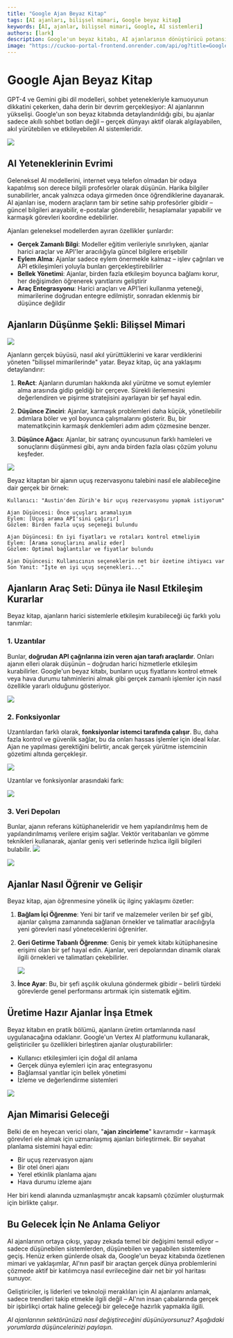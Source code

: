 ```yaml
---
title: "Google Ajan Beyaz Kitap"
tags: [AI ajanları, bilişsel mimari, Google beyaz kitap]
keywords: [AI, ajanlar, bilişsel mimari, Google, AI sistemleri]
authors: [lark]
description: Google'un beyaz kitabı, AI ajanlarının dönüştürücü potansiyelini ortaya koyarak, onların gerçek dünyayı algılama, akıl yürütme ve etkileme yeteneklerini sergiliyor. Bu ajanların, gerçek zamanlı bilgi erişimi, eylem alma yetenekleri ve araç entegrasyonu ile geleneksel AI modellerinden nasıl farklılaştığını keşfedin.
image: "https://cuckoo-portal-frontend.onrender.com/api/og?title=Google%20Ajan%20Beyaz%20Kitap"
---
```


# Google Ajan Beyaz Kitap

GPT-4 ve Gemini gibi dil modelleri, sohbet yetenekleriyle kamuoyunun dikkatini çekerken, daha derin bir devrim gerçekleşiyor: AI ajanlarının yükselişi. Google'un son beyaz kitabında detaylandırıldığı gibi, bu ajanlar sadece akıllı sohbet botları değil – gerçek dünyayı aktif olarak algılayabilen, akıl yürütebilen ve etkileyebilen AI sistemleridir.

![](https://cuckoo-portal-frontend.onrender.com/api/og?title=Google%20Ajan%20Beyaz%20Kitap)

## AI Yeteneklerinin Evrimi

Geleneksel AI modellerini, internet veya telefon olmadan bir odaya kapatılmış son derece bilgili profesörler olarak düşünün. Harika bilgiler sunabilirler, ancak yalnızca odaya girmeden önce öğrendiklerine dayanarak. AI ajanları ise, modern araçların tam bir setine sahip profesörler gibidir – güncel bilgileri arayabilir, e-postalar gönderebilir, hesaplamalar yapabilir ve karmaşık görevleri koordine edebilirler.

Ajanları geleneksel modellerden ayıran özellikler şunlardır:

- **Gerçek Zamanlı Bilgi**: Modeller eğitim verileriyle sınırlıyken, ajanlar harici araçlar ve API'ler aracılığıyla güncel bilgilere erişebilir
- **Eylem Alma**: Ajanlar sadece eylem önermekle kalmaz – işlev çağrıları ve API etkileşimleri yoluyla bunları gerçekleştirebilirler
- **Bellek Yönetimi**: Ajanlar, birden fazla etkileşim boyunca bağlamı korur, her değişimden öğrenerek yanıtlarını geliştirir
- **Araç Entegrasyonu**: Harici araçları ve API'leri kullanma yeteneği, mimarilerine doğrudan entegre edilmiştir, sonradan eklenmiş bir düşünce değildir

## Ajanların Düşünme Şekli: Bilişsel Mimari

![](https://cuckoo-network.b-cdn.net/google-agent-1-arch.webp)

Ajanların gerçek büyüsü, nasıl akıl yürüttüklerini ve karar verdiklerini yöneten "bilişsel mimarilerinde" yatar. Beyaz kitap, üç ana yaklaşımı detaylandırır:

1. **ReAct**: Ajanların durumları hakkında akıl yürütme ve somut eylemler alma arasında gidip geldiği bir çerçeve. Sürekli ilerlemesini değerlendiren ve pişirme stratejisini ayarlayan bir şef hayal edin.

2. **Düşünce Zinciri**: Ajanlar, karmaşık problemleri daha küçük, yönetilebilir adımlara böler ve yol boyunca çalışmalarını gösterir. Bu, bir matematikçinin karmaşık denklemleri adım adım çözmesine benzer.

3. **Düşünce Ağacı**: Ajanlar, bir satranç oyuncusunun farklı hamleleri ve sonuçlarını düşünmesi gibi, aynı anda birden fazla olası çözüm yolunu keşfeder.

![](https://cuckoo-network.b-cdn.net/google-agent-2-reasoning-in-the-orchestration-layer.webp)

Beyaz kitaptan bir ajanın uçuş rezervasyonu talebini nasıl ele alabileceğine dair gerçek bir örnek:

```
Kullanıcı: "Austin'den Zürih'e bir uçuş rezervasyonu yapmak istiyorum"

Ajan Düşüncesi: Önce uçuşları aramalıyım
Eylem: [Uçuş arama API'sini çağırır]
Gözlem: Birden fazla uçuş seçeneği bulundu

Ajan Düşüncesi: En iyi fiyatları ve rotaları kontrol etmeliyim
Eylem: [Arama sonuçlarını analiz eder]
Gözlem: Optimal bağlantılar ve fiyatlar bulundu

Ajan Düşüncesi: Kullanıcının seçeneklerin net bir özetine ihtiyacı var
Son Yanıt: "İşte en iyi uçuş seçenekleri..."
```

## Ajanların Araç Seti: Dünya ile Nasıl Etkileşim Kurarlar

Beyaz kitap, ajanların harici sistemlerle etkileşim kurabileceği üç farklı yolu tanımlar:

### 1. Uzantılar

Bunlar, **doğrudan API çağrılarına izin veren ajan tarafı araçlardır**. Onları ajanın elleri olarak düşünün – doğrudan harici hizmetlerle etkileşim kurabilirler. Google'un beyaz kitabı, bunların uçuş fiyatlarını kontrol etmek veya hava durumu tahminlerini almak gibi gerçek zamanlı işlemler için nasıl özellikle yararlı olduğunu gösteriyor.

![](https://cuckoo-network.b-cdn.net/google-agent-3-extension.webp)

### 2. Fonksiyonlar
Uzantılardan farklı olarak, **fonksiyonlar istemci tarafında çalışır**. Bu, daha fazla kontrol ve güvenlik sağlar, bu da onları hassas işlemler için ideal kılar. Ajan ne yapılması gerektiğini belirtir, ancak gerçek yürütme istemcinin gözetimi altında gerçekleşir.

![](https://cuckoo-network.b-cdn.net/google-agent-8-function.webp)

Uzantılar ve fonksiyonlar arasındaki fark:

![](https://cuckoo-network.b-cdn.net/google-agent-9-diff-extensions-functions.webp)

### 3. Veri Depoları

Bunlar, ajanın referans kütüphaneleridir ve hem yapılandırılmış hem de yapılandırılmamış verilere erişim sağlar. Vektör veritabanları ve gömme teknikleri kullanarak, ajanlar geniş veri setlerinde hızlıca ilgili bilgileri bulabilir.
![](https://cuckoo-network.b-cdn.net/google-agent-4-data-store.webp)

![](https://cuckoo-network.b-cdn.net/google-agent-5-data-store-details.webp)

## Ajanlar Nasıl Öğrenir ve Gelişir

Beyaz kitap, ajan öğrenmesine yönelik üç ilginç yaklaşımı özetler:

1. **Bağlam İçi Öğrenme**: Yeni bir tarif ve malzemeler verilen bir şef gibi, ajanlar çalışma zamanında sağlanan örnekler ve talimatlar aracılığıyla yeni görevleri nasıl yöneteceklerini öğrenirler.

2. **Geri Getirme Tabanlı Öğrenme**: Geniş bir yemek kitabı kütüphanesine erişimi olan bir şef hayal edin. Ajanlar, veri depolarından dinamik olarak ilgili örnekleri ve talimatları çekebilirler.

   ![](https://cuckoo-network.b-cdn.net/google-agent-6-rag-workflow.webp)

3. **İnce Ayar**: Bu, bir şefi aşçılık okuluna göndermek gibidir – belirli türdeki görevlerde genel performansı artırmak için sistematik eğitim.

## Üretime Hazır Ajanlar İnşa Etmek

Beyaz kitabın en pratik bölümü, ajanların üretim ortamlarında nasıl uygulanacağına odaklanır. Google'un Vertex AI platformunu kullanarak, geliştiriciler şu özellikleri birleştiren ajanlar oluşturabilirler:

- Kullanıcı etkileşimleri için doğal dil anlama
- Gerçek dünya eylemleri için araç entegrasyonu
- Bağlamsal yanıtlar için bellek yönetimi
- İzleme ve değerlendirme sistemleri

![](https://cuckoo-network.b-cdn.net/google-agent-7-e2e-built-with-vertex.webp)

## Ajan Mimarisi Geleceği

Belki de en heyecan verici olanı, "**ajan zincirleme**" kavramıdır – karmaşık görevleri ele almak için uzmanlaşmış ajanları birleştirmek. Bir seyahat planlama sistemini hayal edin:

- Bir uçuş rezervasyon ajanı
- Bir otel öneri ajanı
- Yerel etkinlik planlama ajanı
- Hava durumu izleme ajanı

Her biri kendi alanında uzmanlaşmıştır ancak kapsamlı çözümler oluşturmak için birlikte çalışır.

## Bu Gelecek İçin Ne Anlama Geliyor

AI ajanlarının ortaya çıkışı, yapay zekada temel bir değişimi temsil ediyor – sadece düşünebilen sistemlerden, düşünebilen ve yapabilen sistemlere geçiş. Henüz erken günlerde olsak da, Google'un beyaz kitabında özetlenen mimari ve yaklaşımlar, AI'nın pasif bir araçtan gerçek dünya problemlerini çözmede aktif bir katılımcıya nasıl evrileceğine dair net bir yol haritası sunuyor.

Geliştiriciler, iş liderleri ve teknoloji meraklıları için AI ajanlarını anlamak, sadece trendleri takip etmekle ilgili değil – AI'nın insan çabalarında gerçek bir işbirlikçi ortak haline geleceği bir geleceğe hazırlık yapmakla ilgili.

*AI ajanlarının sektörünüzü nasıl değiştireceğini düşünüyorsunuz? Aşağıdaki yorumlarda düşüncelerinizi paylaşın.*
